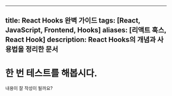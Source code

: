   ---
  title: React Hooks 완벽 가이드
  tags: [React, JavaScript, Frontend, Hooks]
  aliases: [리액트 훅스, React Hook]
  description: React Hooks의 개념과 사용법을 정리한 문서
  ---



# 한 번 테스트를 해봅시다.
내용이 잘 작성이 될까요?
